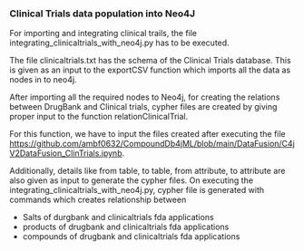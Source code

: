
### Clinical Trials data population into Neo4J

For importing and integrating clinical trails, the file integrating_clinicaltrials_with_neo4j.py has to be executed.

The file clinicaltrials.txt has the schema of the Clinical Trials database. This is given as an input to the exportCSV function which imports all the data as nodes in to neo4j.

After importing all the required nodes to Neo4j, for creating the relations between DrugBank and Clinical trials, cypher files are created by giving proper input to the function relationClinicalTrial. 

For this function, we have to input the files created after executing the file https://github.com/ambf0632/CompoundDb4jML/blob/main/DataFusion/C4jV2DataFusion_ClinTrials.ipynb.

Additionally, details like from table, to table, from attribute, to attribute are also given as input to generate the cypher files. On executing the integrating_clinicaltrials_with_neo4j.py, cypher file is generated with commands which creates relationship between 
- Salts of durgbank and clinicaltrials fda applications
- products of drugbank and clinicaltrials fda applications
- compounds of drugbank and clinicaltrials fda applications
